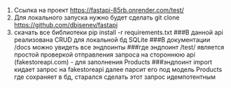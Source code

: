 1. Ссылка на проект https://fastapi-85rb.onrender.com/test/
2. Для локального запуска нужно будет сделать git clone https://github.com/dbisenev/fastapi
3. скачать все библиотеки pip install -r requirements.txt
###В данной api реализована CRUD для локальной бд SQLite
###В документации /docs можно увидеть все эндпоинты
###где эндпоинт /test/ является простой проверкой отправления запроса на стороннюю api (fakestoreapi.com) - для заполнения Products
###эндпоинт import кидает запрос на fakestoreapi далее парсит его под модель Products где сохраняет в бд, старался сделать этот запрос идемпотентным
